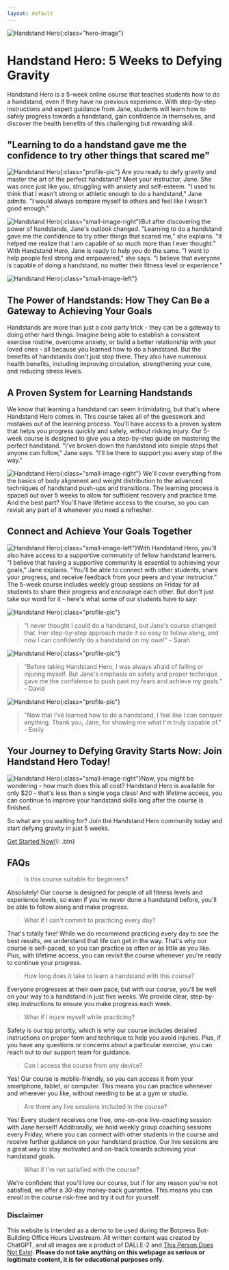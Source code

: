 ```yaml
---
layout: default
---
```


<head>
  <script src="https://cdn.botpress.cloud/webchat/v0/inject.js"></script>
  <script src="https://mediafiles.botpress.cloud/c0fbf0dd-a989-4515-b53c-c134185945b8/webchat/config.js" defer></script>
</head>


![Handstand Hero](/assets/images/handstand/handstand_3_cropped.png){:class="hero-image"}
# Handstand Hero: 5 Weeks to Defying Gravity
Handstand Hero is a 5-week online course that teaches students how to do a handstand, even if they have no previous experience. With step-by-step instructions and expert guidance from Jane, students will learn how to safely progress towards a handstand, gain confidence in themselves, and discover the health benefits of this challenging but rewarding skill.


## "Learning to do a handstand gave me the confidence to try other things that scared me"
![Handstand Hero](/assets/images/handstand/Jane_headshot.jpeg){:class="profile-pic"}
Are you ready to defy gravity and master the art of the perfect handstand? Meet your instructor, Jane. She was once just like you, struggling with anxiety and self-esteem. "I used to think that I wasn't strong or athletic enough to do a handstand," Jane admits. "I would always compare myself to others and feel like I wasn't good enough."

![Handstand Hero](/assets/images/handstand/handstand_5.png){:class="small-image-right"}But after discovering the power of handstands, Jane's outlook changed. "Learning to do a handstand gave me the confidence to try other things that scared me," she explains. "It helped me realize that I am capable of so much more than I ever thought." With Handstand Hero, Jane is ready to help you do the same. "I want to help people feel strong and empowered," she says. "I believe that everyone is capable of doing a handstand, no matter their fitness level or experience."

![Handstand Hero](/assets/images/handstand/handstand_2_cropped.png){:class="small-image-left"}
## The Power of Handstands: How They Can Be a Gateway to Achieving Your Goals
Handstands are more than just a cool party trick - they can be a gateway to doing other hard things. Imagine being able to establish a consistent exercise routine, overcome anxiety, or build a better relationship with your loved ones - all because you learned how to do a handstand.
But the benefits of handstands don't just stop there. They also have numerous health benefits, including improving circulation, strengthening your core, and reducing stress levels.

## A Proven System for Learning Handstands
We know that learning a handstand can seem intimidating, but that's where Handstand Hero comes in. This course takes all of the guesswork and mistakes out of the learning process. You'll have access to a proven system that helps you progress quickly and safely, without risking injury.
Our 5-week course is designed to give you a step-by-step guide on mastering the perfect handstand. "I've broken down the handstand into simple steps that anyone can follow," Jane says. "I'll be there to support you every step of the way."

![Handstand Hero](/assets/images/handstand/handstand_1_cropped.png){:class="small-image-right"}
We'll cover everything from the basics of body alignment and weight distribution to the advanced techniques of handstand push-ups and transitions. The learning process is spaced out over 5 weeks to allow for sufficient recovery and practice time. And the best part? You'll have lifetime access to the course, so you can revisit any part of it whenever you need a refresher.

## Connect and Achieve Your Goals Together
![Handstand Hero](/assets/images/handstand/handstand_4.png){:class="small-image-left"}With Handstand Hero, you'll also have access to a supportive community of fellow handstand learners. "I believe that having a supportive community is essential to achieving your goals," Jane explains. "You'll be able to connect with other students, share your progress, and receive feedback from your peers and your instructor." The 5-week course includes weekly group sessions on Friday for all students to share their progress and encourage each other. But don't just take our word for it - here's what some of our students have to say:





![Handstand Hero](/assets/images/handstand/headshot_1.jpeg){:class="profile-pic"}
> "I never thought I could do a handstand, but Jane's course changed that. Her step-by-step approach made it so easy to follow along, and now I can confidently do a handstand on my own!" - Sarah

![Handstand Hero](/assets/images/handstand/headshot_2.jpeg){:class="profile-pic"}
> "Before taking Handstand Hero, I was always afraid of falling or injuring myself. But Jane's emphasis on safety and proper technique gave me the confidence to push past my fears and achieve my goals." - David

![Handstand Hero](/assets/images/handstand/headshot_3.jpeg){:class="profile-pic"}
> "Now that I've learned how to do a handstand, I feel like I can conquer anything. Thank you, Jane, for showing me what I'm truly capable of." - Emily

## Your Journey to Defying Gravity Starts Now: Join Handstand Hero Today!
![Handstand Hero](/assets/images/handstand/handstand_6.png){:class="small-image-right"}Now, you might be wondering - how much does this all cost? Handstand Hero is available for only $20 - that's less than a single yoga class! And with lifetime access, you can continue to improve your handstand skills long after the course is finished.

So what are you waiting for? Join the Handstand Hero community today and start defying gravity in just 5 weeks.



[Get Started Now!](http://www.botpress.com){: .btn}



## FAQs

> Is this course suitable for beginners?

Absolutely! Our course is designed for people of all fitness levels and experience levels, so even if you've never done a handstand before, you'll be able to follow along and make progress.




> What if I can't commit to practicing every day?


That's totally fine! While we do recommend practicing every day to see the best results, we understand that life can get in the way. That's why our course is self-paced, so you can practice as often or as little as you like. Plus, with lifetime access, you can revisit the course whenever you're ready to continue your progress.




> How long does it take to learn a handstand with this course?


Everyone progresses at their own pace, but with our course, you'll be well on your way to a handstand in just five weeks. We provide clear, step-by-step instructions to ensure you make progress each week.




> What if I injure myself while practicing?


Safety is our top priority, which is why our course includes detailed instructions on proper form and technique to help you avoid injuries. Plus, if you have any questions or concerns about a particular exercise, you can reach out to our support team for guidance.

> Can I access the course from any device?


Yes! Our course is mobile-friendly, so you can access it from your smartphone, tablet, or computer. This means you can practice whenever and wherever you like, without needing to be at a gym or studio.




> Are there any live sessions included in the course?

Yes! Every student receives one free, one-on-one live-coaching session with Jane herself! Additionally, we hold weekly group coaching sessions every Friday, where you can connect with other students in the course and receive further guidance on your handstand practice. Our live sessions are a great way to stay motivated and on-track towards achieving your handstand goals.




> What if I'm not satisfied with the course?
 

We're confident that you'll love our course, but if for any reason you're not satisfied, we offer a 30-day money-back guarantee. This means you can enroll in the course risk-free and try it out for yourself.






### Disclaimer

This website is intended as a demo to be used during the Botpress Bot-Building Office Hours Livestream. All written content was created by ChatGPT, and all images are a product of DALLE-2 and [This Person Does Not Exist](https://www.this-person-does-not-exist.com). **Please do not take anything on this webpage as serious or legitimate content, it is for educational purposes only.**
